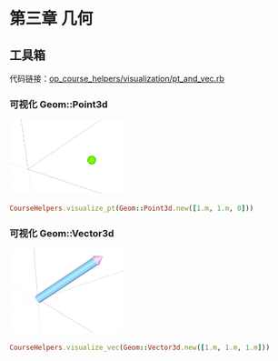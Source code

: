 # 第三章 几何

## 工具箱

代码链接：<a href="https://github.com/elonzyy/course-skp19/blob/master/plugin-src/op_course_helpers/visualization/pt_and_vec.rb" target="_blank">op_course_helpers/visualization/pt_and_vec.rb</a>

### 可视化 Geom::Point3d

<img src="./assets/ch3-visualize_pt.png" width="200"/>

```ruby
CourseHelpers.visualize_pt(Geom::Point3d.new([1.m, 1.m, 0]))
```

### 可视化 Geom::Vector3d

<img src="./assets/ch3-visualize_vec.png" width="200"/>

```ruby
CourseHelpers.visualize_vec(Geom::Vector3d.new([1.m, 1.m, 1.m]))
```
